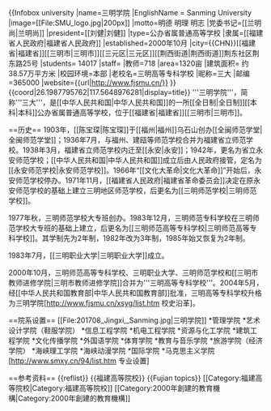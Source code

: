 {{Infobox university
|name=三明学院
|EnglishName = Sanming University
|image=[[File:SMU_logo.jpg|200px]]
|motto=明德 明理 明志
|党委书记=[[兰明尚|兰明尚]]
|president=[[刘健|刘健]]
|type=公办省属普通高等学校
|隶属=[[福建省人民政府|福建省人民政府]]
|established=2000年10月
|city={{CHN}}[[福建省|福建省]][[三明市|三明市]][[三元区|三元区]][[荆西街道|荆西街道]]荆东社区荆东路25号
|students= 14017
|staff=
|教师=718
|area=1320亩
|建筑面积= 约38.57万平方米
|校园环境=本部
|老校名=三明高等专科学校
|昵称=三大
|邮编=365000
|website={{url|http://www.fjsmu.cn/}}
}}
{{coord|26.1987795762|117.5648976281|display=title}}
'''三明学院'''，简称'''三大'''，是[[中华人民共和国|中华人民共和国]]的一所[[全日制|全日制]][[本科|本科]]公办省属普通高等学校，位于[[福建省|福建省]][[三明市|三明市]]。

==历史==
1903年，[[陈宝琛|陈宝琛]]于[[福州|福州]]乌石山创办[[全闽师范学堂|全闽师范学堂]]；1936年7月，与福州、建瓯等师范学校合并为福建省立师范学校。1938年3月，福建省立师范学校内迁至[[永安|永安]]；1942年，更名为省立永安师范学校；[[中华人民共和国|中华人民共和国]]成立后由人民政府接管，定名为[[永安师范学校|永安师范学校]]。1966年“[[文化大革命|文化大革命]]”开始后，永安师范学校停办。1971年11月，[[福建省人民政府|福建省革命委员会]]决定在原永安师范学校的基础上建立三明地区师范学校，后更名为[[三明师范学校|三明师范学校]]。

1977年秋，三明师范学校大专班创办。1983年12月，三明师范专科学校在三明师范学校大专班的基础上建立，后更名为[[三明师范高等专科学校|三明师范高等专科学校]]。其学制先为2年制，1982年改为3年制，1985年始又恢复为2年制。

1983年7月，[[三明职业大学|三明职业大学]]成立。

2000年10月，三明师范高等专科学校、三明职业大学、三明师范学校和[[三明市教师进修学院|三明市教师进修学院]]合并为'''三明高等专科学校'''。2004年5月，经[[中华人民共和国教育部|中华人民共和国教育部]]批准，三明高等专科学校升格为三明学院<ref>[http://www.fjsmu.cn/xsyg/list.htm 校史沿革]</ref>。

==院系设置==
[[File:201708_Jingxi,_Sanming.jpg|三明学院]]
*管理学院
*艺术设计学院（鞋服学院）
*信息工程学院
*机电工程学院
*资源与化工学院
*建筑工程学院
*文化传播学院
*外国语学院
*体育学院
*教育与音乐学院
*旅游学院（经济学院）
*海峡理工学院
*海峡动漫学院
*国际学院
*马克思主义学院<ref>[http://www.smxy.cn/94/list.htm 专业设置]</ref>

==参考资料==
{{reflist}}
{{福建高等院校}}
{{Fujian topics}}
[[Category:福建高等院校|Category:福建高等院校]]
[[Category:2000年創建的教育機構|Category:2000年創建的教育機構]]